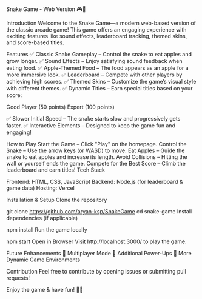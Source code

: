 Snake Game - Web Version 🎮🐍

Introduction
Welcome to the Snake Game—a modern web-based version of the classic arcade game! 
This game offers an engaging experience with exciting features like sound effects, leaderboard tracking, themed skins, and score-based titles.

Features
✅ Classic Snake Gameplay – Control the snake to eat apples and grow longer.
✅ Sound Effects – Enjoy satisfying sound feedback when eating food.
✅ Apple-Themed Food – The food appears as an apple for a more immersive look.
✅ Leaderboard – Compete with other players by achieving high scores.
✅ Themed Skins – Customize the game’s visual style with different themes.
✅ Dynamic Titles – Earn special titles based on your score:

Good Player (50 points)
Expert (100 points)


✅ Slower Initial Speed – The snake starts slow and progressively gets faster.
✅ Interactive Elements – Designed to keep the game fun and engaging!

How to Play
Start the Game – Click "Play" on the homepage.
Control the Snake – Use the arrow keys (or WASD) to move.
Eat Apples – Guide the snake to eat apples and increase its length.
Avoid Collisions – Hitting the wall or yourself ends the game.
Compete for the Best Score – Climb the leaderboard and earn titles!
Tech Stack


Frontend: HTML, CSS, JavaScript
Backend: Node.js (for leaderboard & game data)
Hosting: Vercel


Installation & Setup
Clone the repository

git clone https://github.com/aryan-ksp/SnakeGame
cd snake-game
Install dependencies (if applicable)

npm install
Run the game locally

npm start
Open in Browser
Visit http://localhost:3000/ to play the game.

Future Enhancements
🚀 Multiplayer Mode
🚀 Additional Power-Ups
🚀 More Dynamic Game Environments

Contribution
Feel free to contribute by opening issues or submitting pull requests!

Enjoy the game & have fun! 🎉🐍



